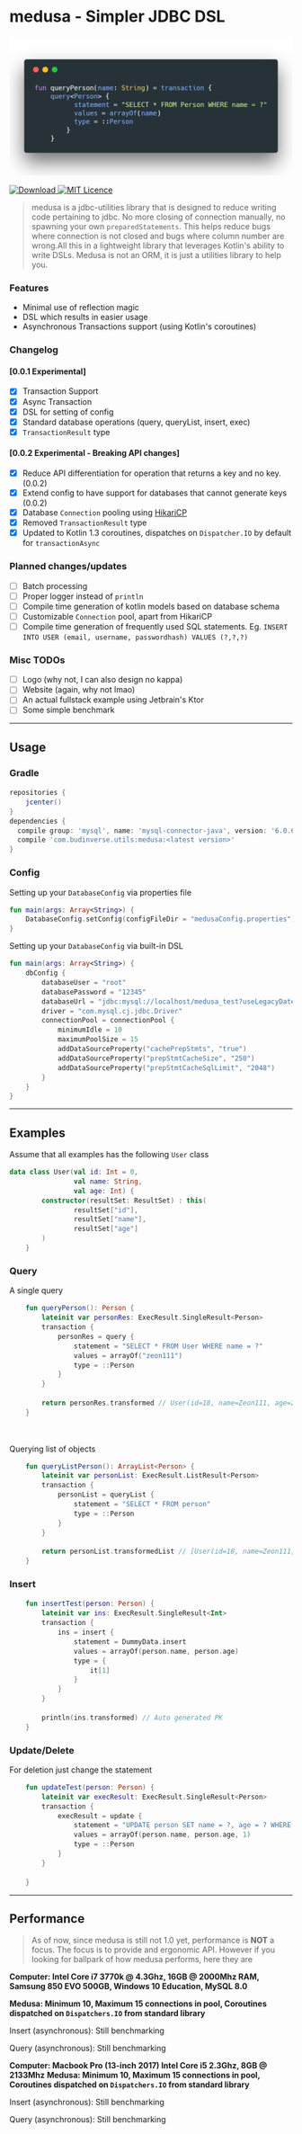 # medusa - Simpler JDBC DSL
![Alt text](https://raw.githubusercontent.com/BudiNverse/medusa/master/preview.png)

 [ ![Download](https://api.bintray.com/packages/budinverse/utils/medusa/images/download.svg) ](https://bintray.com/budinverse/utils/medusa/_latestVersion)
 [![MIT Licence](https://badges.frapsoft.com/os/mit/mit.svg?v=103)](https://opensource.org/licenses/mit-license.php)
 
> medusa is a jdbc-utilities library that is designed to reduce writing code pertaining to jdbc.
No more closing of connection manually, no spawning your own `preparedStatements`. 
This helps reduce bugs where connection is not closed and bugs where column number 
are wrong.All this in a lightweight library that leverages Kotlin's ability to write DSLs.
Medusa is not an ORM, it is just a utilities library to help you.

### Features
- Minimal use of reflection magic
- DSL which results in easier usage
- Asynchronous Transactions support (using Kotlin's coroutines)

### Changelog
#### [0.0.1 Experimental] 
- [x] Transaction Support
- [x] Async Transaction
- [x] DSL for setting of config
- [x] Standard database operations (query, queryList, insert, exec)
- [x] `TransactionResult` type

#### [0.0.2 Experimental - Breaking API changes]
- [x] Reduce API differentiation for operation that returns a key and no key. (0.0.2)
- [x] Extend config to have support for databases that cannot generate keys (0.0.2)
- [x] Database `Connection` pooling using [HikariCP](https://github.com/brettwooldridge/HikariCP)
- [x] Removed `TransactionResult` type
- [x] Updated to Kotlin 1.3 coroutines, dispatches on `Dispatcher.IO` by default for `transactionAsync` 
 
### Planned changes/updates
- [ ] Batch processing
- [ ] Proper logger instead of `println`
- [ ] Compile time generation of kotlin models based on database schema
- [ ] Customizable `Connection` pool, apart from HikariCP 
- [ ] Compile time generation of frequently used SQL statements. Eg. `INSERT INTO USER (email, username, passwordhash) VALUES (?,?,?)`

### Misc TODOs
- [ ] Logo (why not, I can also design no kappa)
- [ ] Website (again, why not lmao)
- [ ] An actual fullstack example using Jetbrain's Ktor
- [ ] Some simple benchmark

--- 
## Usage
### Gradle
```groovy
repositories {
    jcenter()
}
dependencies {
  compile group: 'mysql', name: 'mysql-connector-java', version: '6.0.6' //depends on the driver you need
  compile 'com.budinverse.utils:medusa:<latest version>'
}
```
### Config
Setting up your `DatabaseConfig` via properties file
```kotlin
fun main(args: Array<String>) {
    DatabaseConfig.setConfig(configFileDir = "medusaConfig.properties")
}
```

Setting up your `DatabaseConfig` via built-in DSL
```kotlin
fun main(args: Array<String>) {
    dbConfig {
        databaseUser = "root"
        databasePassword = "12345"
        databaseUrl = "jdbc:mysql://localhost/medusa_test?useLegacyDatetimeCode=false&serverTimezone=UTC"
        driver = "com.mysql.cj.jdbc.Driver"
        connectionPool = connectionPool {
            minimumIdle = 10
            maximumPoolSize = 15
            addDataSourceProperty("cachePrepStmts", "true")
            addDataSourceProperty("prepStmtCacheSize", "250")
            addDataSourceProperty("prepStmtCacheSqlLimit", "2048")
        }
    }
}
```

---
## Examples
Assume that all examples has the following `User` class
```kotlin
data class User(val id: Int = 0,
                val name: String,
                val age: Int) {
        constructor(resultSet: ResultSet) : this(
                resultSet["id"],
                resultSet["name"],
                resultSet["age"]
        )
    }
```

### Query
A single query
```kotlin
    fun queryPerson(): Person {
        lateinit var personRes: ExecResult.SingleResult<Person>
        transaction {
            personRes = query {
                statement = "SELECT * FROM User WHERE name = ?"
                values = arrayOf("zeon111")
                type = ::Person
            }
        }

        return personRes.transformed // User(id=18, name=Zeon111, age=20)
    }

    
```

Querying list of objects
```kotlin
    fun queryListPerson(): ArrayList<Person> {
        lateinit var personList: ExecResult.ListResult<Person>
        transaction {
            personList = queryList {
                statement = "SELECT * FROM person"
                type = ::Person
            }
        }

        return personList.transformedList // [User(id=18, name=Zeon111, age=20), User(id=19, name=Zeon222, age=20)]
    }
```

### Insert
```kotlin
    fun insertTest(person: Person) {
        lateinit var ins: ExecResult.SingleResult<Int>
        transaction {
            ins = insert {
                statement = DummyData.insert
                values = arrayOf(person.name, person.age)
                type = {
                    it[1]
                }
            }
        }

        println(ins.transformed) // Auto generated PK
    }    
```

### Update/Delete
For deletion just change the statement
```kotlin
    fun updateTest(person: Person) {
        lateinit var execResult: ExecResult.SingleResult<Person>
        transaction {
            execResult = update {
                statement = "UPDATE person SET name = ?, age = ? WHERE id = ?"
                values = arrayOf(person.name, person.age, 1)
                type = ::Person
            }
        }

    }
```
---
## Performance
> As of now, since medusa is still not 1.0 yet, performance is **NOT** a focus. The focus is to provide and ergonomic API.
However if you looking for ballpark of how medusa performs, here they are

**Computer: Intel Core i7 3770k @ 4.3Ghz, 16GB @ 2000Mhz RAM, Samsung 850 EVO 500GB, Windows 10 Education, MySQL 8.0**

**Medusa: Minimum 10, Maximum 15 connections in pool, Coroutines dispatched on `Dispatchers.IO` from standard library**

Insert (asynchronous): Still benchmarking

Query (asynchronous): Still benchmarking

**Computer: Macbook Pro (13-inch 2017) Intel Core i5 2.3Ghz, 8GB @ 2133Mhz**
**Medusa: Minimum 10, Maximum 15 connections in pool, Coroutines dispatched on `Dispatchers.IO` from standard library**

Insert (asynchronous): Still benchmarking

Query (asynchronous): Still benchmarking 


